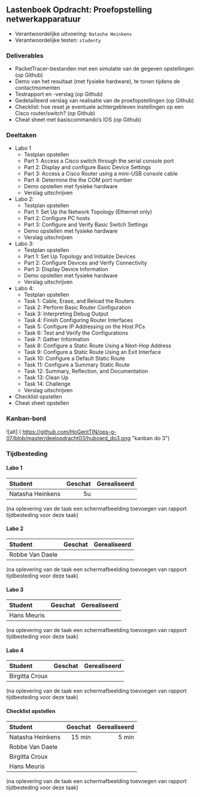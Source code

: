 ## Lastenboek Opdracht: Proefopstelling netwerkapparatuur

* Verantwoordelijke uitvoering: `Natasha Heinkens`
* Verantwoordelijke testen: `studenty`

### Deliverables

* PacketTracer-bestanden met een simulatie van de gegeven opstellingen (op Github)
* Demo van het resultaat (met fysieke hardware), te tonen tijdens de contactmomenten
* Testrapport en -verslag (op Github)
* Gedetailleerd verslag van realisatie van de proefopstellingen (op Github)
* Checklist: hoe reset je eventuele achtergebleven instellingen op een Cisco router/switch? (op Github)
* Cheat sheet met basiscommando’s IOS (op Github) 

### Deeltaken

* Labo 1
  * Testplan opstellen
  * Part 1: Access a Cisco switch through the serial console port
  * Part 2: Display and configure Basic Device Settings
  * Part 3: Access a Cisco Router using a mini-USB console cable
  * Part 4: Determine the the COM port number
  * Demo opstellen met fysieke hardware
  * Verslag uitschrijven
* Labo 2:
  * Testplan opstellen
  * Part 1: Set Up the Network Topology (Ethernet only)
  * Part 2: Configure PC hosts
  * Part 3: Configure and Verify Basic Switch Settings
  * Demo opstellen met fysieke hardware
  * Verslag uitschrijven
* Labo 3:
  * Testplan opstellen
  * Part 1: Set Up Topology and Initialize Devices
  * Part 2: Configure Devices and Verify Connectivity
  * Part 3: Display Device Information
  * Demo opstellen met fysieke hardware
  * Verslag uitschrijven
* Labo 4:
  * Testplan opstellen
  * Task 1: Cable, Erase, and Reload the Routers
  * Task 2: Perform Basic Router Configuration
  * Task 3: Interpreting Debug Output
  * Task 4: Finish Configuring Router Interfaces
  * Task 5: Configure IP Addressing on the Host PCs
  * Task 6: Test and Verify the Configurations
  * Task 7: Gather Information
  * Task 8: Configure a Static Route Using a Next-Hop Address
  * Task 9: Configure a Static Route Using an Exit Interface
  * Task 10: Configure a Default Static Route
  * Task 11: Configure a Summary Static Route
  * Task 12: Summary, Reflection, and Documentation
  * Task 13: Clean Up
  * Task 14: Challenge
  * Verslag uitschrijven
* Checklist opstellen
* Cheat sheet opstellen


### Kanban-bord

![alt] ( https://github.com/HoGentTIN/ops-g-07/blob/master/deelopdracht03/huboard_do3.png "kanban do 3")

### Tijdbesteding

#### Labo 1
| Student  | Geschat | Gerealiseerd |
| :---     |    ---: |         ---: |
| Natasha Heinkens |    5u           |              |

(na oplevering van de taak een schermafbeelding toevoegen van rapport tijdbesteding voor deze taak)

#### Labo 2
| Student  | Geschat | Gerealiseerd |
| :---     |    ---: |         ---: |
| Robbe Van Daele |               |              |


(na oplevering van de taak een schermafbeelding toevoegen van rapport tijdbesteding voor deze taak)

#### Labo 3
| Student  | Geschat | Gerealiseerd |
| :---     |    ---: |         ---: |
| Hans Meuris |               |              |

(na oplevering van de taak een schermafbeelding toevoegen van rapport tijdbesteding voor deze taak)

#### Labo 4
| Student  | Geschat | Gerealiseerd |
| :---     |    ---: |         ---: |
| Birgitta Croux |               |              |

(na oplevering van de taak een schermafbeelding toevoegen van rapport tijdbesteding voor deze taak)

#### Checklist opstellen
| Student  | Geschat | Gerealiseerd |
| :---     |    ---: |         ---: |
| Natasha Heinkens |       15 min        |      5 min        |
| Robbe Van Daele |               |              |
| Birgitta Croux |               |              |
| Hans Meuris |               |              |

(na oplevering van de taak een schermafbeelding toevoegen van rapport tijdbesteding voor deze taak)
